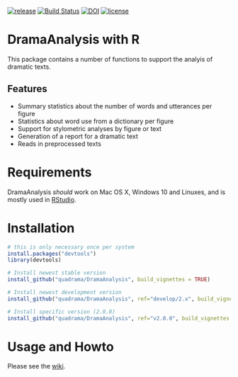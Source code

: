 [![release](https://img.shields.io/badge/release-2.0.0-blue.svg)](https://github.com/quadrama/DramaAnalysis/releases/tag/v2.0.0)
[![Build Status](https://travis-ci.org/quadrama/DramaAnalysis.svg?branch=master)](https://travis-ci.org/quadrama/DramaAnalysis)
[![DOI](https://zenodo.org/badge/64286398.svg)](https://zenodo.org/badge/latestdoi/64286398)
[![license](https://img.shields.io/badge/license-Apache%202-blue.svg)](LICENSE)

# DramaAnalysis with R

This package contains a number of functions to support the analyis of dramatic texts. 

## Features
- Summary statistics about the number of words and utterances per figure
- Statistics about word use from a dictionary per figure
- Support for stylometric analyses by figure or text
- Generation of a report for a dramatic text
- Reads in preprocessed texts 

# Requirements
DramaAnalysis *should* work on Mac OS X, Windows 10 and Linuxes, and is mostly used in [RStudio](https://www.rstudio.com).


# Installation
```R
# this is only necessary once per system
install.packages("devtools") 
library(devtools)

# Install newest stable version
install_github("quadrama/DramaAnalysis", build_vignettes = TRUE) 

# Install newest development version
install_github("quadrama/DramaAnalysis", ref="develop/2.x", build_vignettes = TRUE)

# Install specific version (2.0.0)
install_github("quadrama/DramaAnalysis", ref="v2.0.0", build_vignettes = TRUE) 
```

# Usage and Howto
Please see the [wiki](https://github.com/quadrama/DramaAnalysis/wiki).

